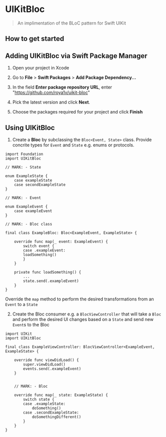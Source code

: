 # UIKitBloc

> An implimentation of the BLoC pattern for Swift UIKit

## How to get started

## Adding UIKitBloc via Swift Package Manager 

1. Open your project in Xcode

2. Go to **File** > **Swift Packages** > **Add Package Dependency...**

3. In the field **Enter package repository URL**, enter "https://github.com/roya1v/uikit-bloc"

4. Pick the latest version and click **Next**.

5. Choose the packages required for your project and click **Finish**

## Using UIKitBloc

1. Create a **Bloc** by subclassing the `Bloc<Event, State>` class. Provide concrite types for `Event` and `State` e.g. enums or protocols.

```
import Foundation
import UIKitBloc

// MARK: - State

enum ExampleState {
    case exampleState
    case secondExampleState
}

// MARK: - Event

enum ExampleEvent {
    case exampleEvent
}

// MARK: - Bloc class

final class ExampleBloc: Bloc<ExampleEvent, ExampleState> {

    override func map(_ event: ExampleEvent) {
        switch event {
        case .exampleEvent:
	    loadSomething()
        }
    }

    private func loadSomething() {
        ...
        state.send(.exampleEvent)
    }
}
```

Override the `map` method to perform the desired transformations from an `Event` to a `State`

2. Create the Bloc consumer e.g. a `BlocViewController` that will take a `Bloc` and perform the desired UI changes based on a `State` and send new `Event`s to the Bloc

```
import UIKit
import UIKitBloc

final class ExampleViewController: BlocViewController<ExampleEvent, ExampleState> {

    override func viewDidLoad() {
        super.viewDidLoad()
        events.send(.exampleEvent)
    }


    // MARK: - Bloc

    override func map(_ state: ExampleState) {
        switch state {
        case .exampleState:
            doSomething()
        case .secondExampleState:
            doSomethingDifferent()
        }
    }
}
```